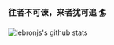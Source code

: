 ### 往者不可谏，来者犹可追 🏄


![lebronjs's github stats](https://github-readme-stats.vercel.app/api?username=lebronjs&show_icons=true&theme=radical)


<!--
**lebronjs/lebronjs** is a ✨ _special_ ✨ repository because its `README.md` (this file) appears on your GitHub profile.

Here are some ideas to get you started:

- 🔭 I’m currently working on ...
- 🌱 I’m currently learning ...
- 👯 I’m looking to collaborate on ...
- 🤔 I’m looking for help with ...
- 💬 Ask me about ...
- 📫 How to reach me: ...
- 😄 Pronouns: ...
- ⚡ Fun fact: ...
-->
